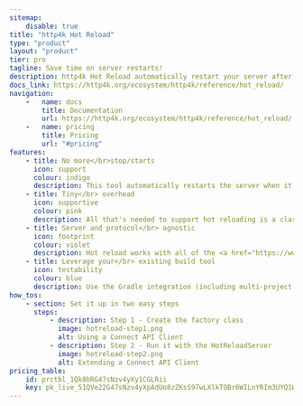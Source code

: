 ```yaml
---
sitemap:
    disable: true
title: "http4k Hot Reload"
type: "product"
layout: "product"
tier: pro
tagline: Save time on server restarts!
description: http4k Hot Reload automatically restart your server after code changes, saving you time during development
docs_link: https://http4k.org/ecosystem/http4k/reference/hot_reload/
navigation:
    -   name: docs
        title: Documentation
        url: https://http4k.org/ecosystem/http4k/reference/hot_reload/
    -   name: pricing
        title: Pricing
        url: "#pricing"
features:
    - title: No more</br>stop/starts
      icon: support
      colour: indigo
      description: This tool automatically restarts the server when it detects a code change, resulting in fewer steps in your development workflow.
    - title: Tiny</br> overhead
      icon: supportive
      colour: pink
      description: All that's needed to support hot reloading is a class that provides the main application `HttpHandler`, and a dedicated `main()` function.
    - title: Server and protocol</br> agnostic
      icon: footprint
      colour: violet
      description: Hot reload works with all of the <a href="https://www.http4k.org/ecosystem/http4k/reference/servers/">servers</a> http4k can run on, no matter if you're serving HTTP, WebSockets, or SSE protocol.
    - title: Leverage your</br> existing build tool
      icon: testability
      colour: blue
      description: Use the Gradle integration (including multi-project support) or extend it to leverage your existing building tools.
how_tos:
    - section: Set it up in two easy steps
      steps:
          - description: Step 1 - Create the factory class
            image: hotreload-step1.png
            alt: Using a Connect API Client
          - description: Step 2 - Run it with the HotReloadServer
            image: hotreload-step2.png
            alt: Extending a Connect API Client
pricing_table:
    id: prctbl_1Qk8bRG47sNzv4yXy1CGLRii
    key: pk_live_51QVe22G47sNzv4yXpAdUo8zZKsS97wLXlkTOBr6WILnYRIm3UYQ1WhMwz3azZMoTRnUzOwebV1m5E4FDicDtGUaG001uo16uL0
---
```

